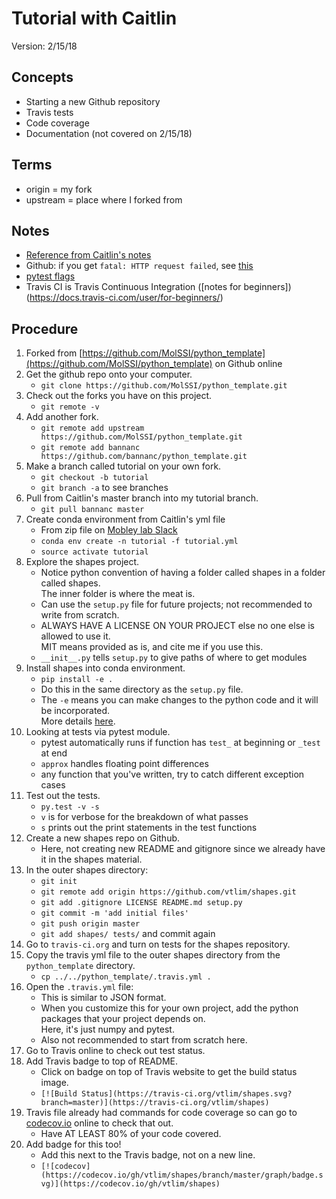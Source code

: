 # Tutorial with Caitlin
Version: 2/15/18

## Concepts
* Starting a new Github repository
* Travis tests
* Code coverage
* Documentation (not covered on 2/15/18)

## Terms
* origin = my fork
* upstream = place where I forked from

## Notes
* [Reference from Caitlin's notes](https://github.com/bannanc/shapes/blob/master/README.md)
* Github: if you get `fatal: HTTP request failed`, see [this](https://stackoverflow.com/questions/7438313/pushing-to-git-returning-error-code-403-fatal-http-request-failed)
* [pytest flags](http://pytest.readthedocs.io/en/reorganize-docs/new-docs/user/commandlineuseful.html)
* Travis CI is Travis Continuous Integration ([notes for beginners])(https://docs.travis-ci.com/user/for-beginners/)

## Procedure

1. Forked from [https://github.com/MolSSI/python_template](https://github.com/MolSSI/python_template) on Github online
2. Get the github repo onto your computer.
    * `git clone https://github.com/MolSSI/python_template.git`
3. Check out the forks you have on this project.
    * `git remote -v`
4. Add another fork.
    * `git remote add upstream https://github.com/MolSSI/python_template.git`
    * `git remote add bannanc https://github.com/bannanc/python_template.git`
5. Make a branch called tutorial on your own fork.
    * `git checkout -b tutorial`
    * `git branch -a` to see branches
6. Pull from Caitlin's master branch into my tutorial branch.
    * `git pull bannanc master`
7. Create conda environment from Caitlin's yml file
    * From zip file on [Mobley lab Slack](https://mobleylab.slack.com/files/U1AAMLE31/F9A6PMS94/github_tutorial.zip)
    * `conda env create -n tutorial -f tutorial.yml`
    * `source activate tutorial`
8. Explore the shapes project.
    * Notice python convention of having a folder called shapes in a folder called shapes.  
      The inner folder is where the meat is.
    * Can use the `setup.py` file for future projects; not recommended to write from scratch.
    * ALWAYS HAVE A LICENSE ON YOUR PROJECT else no one else is allowed to use it.  
      MIT means provided as is, and cite me if you use this.
    * `__init__.py` tells `setup.py` to give paths of where to get modules
9. Install shapes into conda environment.
    * `pip install -e .`
    * Do this in the same directory as the `setup.py` file.
    * The `-e` means you can make changes to the python code and it will be incorporated.  
      More details [here](http://codumentary.blogspot.com/2014/11/python-tip-of-year-pip-install-editable.html).
10. Looking at tests via pytest module.
    * pytest automatically runs if function has `test_` at beginning or `_test` at end
    * `approx` handles floating point differences
    * any function that you've written, try to catch different exception cases
11. Test out the tests.
    * `py.test -v -s`
    * `v` is for verbose for the breakdown of what passes
    * `s` prints out the print statements in the test functions
12. Create a new shapes repo on Github.
    * Here, not creating new README and gitignore since we already have it in the shapes material.
13. In the outer shapes directory:
    * `git init`
    * `git remote add origin https://github.com/vtlim/shapes.git`
    * `git add .gitignore LICENSE README.md setup.py`
    * `git commit -m 'add initial files'`
    * `git push origin master`
    * `git add shapes/ tests/` and commit again
14. Go to `travis-ci.org` and turn on tests for the shapes repository.
15. Copy the travis yml file to the outer shapes directory from the `python_template` directory.
    * `cp ../../python_template/.travis.yml .`
16. Open the `.travis.yml` file:
    * This is similar to JSON format.
    * When you customize this for your own project, add the python packages that your project depends on.  
      Here, it's just numpy and pytest.
    * Also not recommended to start from scratch here.
17. Go to Travis online to check out test status.
18. Add Travis badge to top of README. 
    * Click on badge on top of Travis website to get the build status image.
    * `[![Build Status](https://travis-ci.org/vtlim/shapes.svg?branch=master)](https://travis-ci.org/vtlim/shapes)`
19. Travis file already had commands for code coverage so can go to [codecov.io](codecov.io) online to check that out.
    * Have AT LEAST 80% of your code covered.
20. Add badge for this too!
    * Add this next to the Travis badge, not on a new line.
    * `[![codecov](https://codecov.io/gh/vtlim/shapes/branch/master/graph/badge.svg)](https://codecov.io/gh/vtlim/shapes)`
